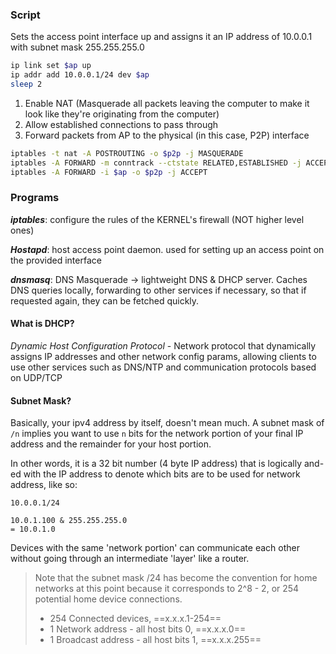 ### Script

Sets the access point interface up and assigns it an IP address of 10.0.0.1 with subnet mask 255.255.255.0

```bash
ip link set $ap up
ip addr add 10.0.0.1/24 dev $ap
sleep 2
```

1. Enable NAT (Masquerade all packets leaving the computer to make it look like they're originating from the computer)
2. Allow established connections to pass through
3. Forward packets from AP to the physical (in this case, P2P) interface

```bash
iptables -t nat -A POSTROUTING -o $p2p -j MASQUERADE
iptables -A FORWARD -m conntrack --ctstate RELATED,ESTABLISHED -j ACCEPT
iptables -A FORWARD -i $ap -o $p2p -j ACCEPT
```

### Programs

***iptables***: configure the rules of the KERNEL's firewall (NOT higher level ones)

***Hostapd***: host access point daemon. used for setting up an access point on the provided interface

***dnsmasq***: DNS Masquerade -> lightweight DNS & DHCP server. Caches DNS queries locally, forwarding to other services if necessary, so that if requested again, they can be fetched quickly.

#### What is DHCP?

_Dynamic Host Configuration Protocol_ - Network protocol that dynamically assigns IP addresses and other network config params, allowing clients to use other services such as DNS/NTP and communication protocols based on UDP/TCP

#### Subnet Mask?
Basically, your ipv4 address by itself, doesn't mean much. A subnet mask of `/n` implies you want to use `n` bits for the network portion of your final IP address and the remainder for your host portion.

In other words, it is a 32 bit number (4 byte IP address) that is logically and-ed with the IP address to denote which bits are to be used for network address, like so:

```
10.0.0.1/24

10.0.1.100 & 255.255.255.0
= 10.0.1.0
```

Devices with the same 'network portion' can communicate each other without going through an intermediate 'layer' like a router.

> Note that the subnet mask /24 has become the convention for home networks at this point because it corresponds to 2^8 - 2, or 254 potential home device connections.
> - 254 Connected devices, ==x.x.x.1-254==
> - 1 Network address - all host bits 0, ==x.x.x.0==
> - 1 Broadcast address - all host bits 1, ==x.x.x.255==

